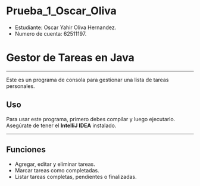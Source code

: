 # Prueba_1_Oscar_Oliva

* Estudiante: Oscar Yahir Oliva Hernandez.
* Numero de cuenta: 62511197.

# Gestor de Tareas en Java
--- 
Este es un programa de consola para gestionar una lista de tareas personales.

## Uso
Para usar este programa, primero debes compilar y luego ejecutarlo. Asegúrate de tener el **IntelliJ IDEA** instalado.

---

## Funciones
* Agregar, editar y eliminar tareas.
* Marcar tareas como completadas.
* Listar tareas completas, pendientes o finalizadas.